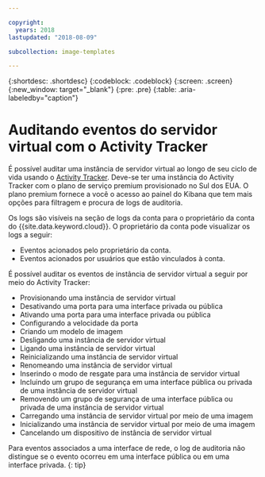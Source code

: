 ```yaml
---

copyright:
  years: 2018
lastupdated: "2018-08-09"

subcollection: image-templates

---
```


{:shortdesc: .shortdesc}
{:codeblock: .codeblock}
{:screen: .screen}
{:new_window: target="_blank"}
{:pre: .pre}
{:table: .aria-labeledby="caption"}

# Auditando eventos do servidor virtual com o Activity Tracker

É possível auditar uma instância de servidor virtual ao longo de seu ciclo de vida usando o [Activity Tracker](/docs/services/cloud-activity-tracker?topic=cloud-activity-tracker-activity_tracker_ov). Deve-se ter uma instância do Activity Tracker com o plano de serviço premium provisionado no Sul dos EUA. O plano premium fornece a você o acesso ao painel do Kibana que tem mais opções para filtragem e procura de logs de auditoria.

Os logs são visíveis na seção de logs da conta para o proprietário da conta do {{site.data.keyword.cloud}}. O proprietário da conta pode visualizar os logs a seguir:
* Eventos acionados pelo proprietário da conta.
* Eventos acionados por usuários que estão vinculados à conta.

É possível auditar os eventos de instância de servidor virtual a seguir por meio do Activity Tracker:
* Provisionando uma instância de servidor virtual
* Desativando uma porta para uma interface privada ou pública
* Ativando uma porta para uma interface privada ou pública
* Configurando a velocidade da porta
* Criando um modelo de imagem
* Desligando uma instância de servidor virtual
* Ligando uma instância de servidor virtual
* Reinicializando uma instância de servidor virtual
* Renomeando uma instância de servidor virtual
* Inserindo o modo de resgate para uma instância de servidor virtual
* Incluindo um grupo de segurança em uma interface pública ou privada de uma instância de servidor virtual
* Removendo um grupo de segurança de uma interface pública ou privada de uma instância de servidor virtual
* Carregando uma instância de servidor virtual por meio de uma imagem
* Inicializando uma instância de servidor virtual por meio de uma imagem
* Cancelando um dispositivo de instância de servidor virtual

Para eventos associados a uma interface de rede, o log de auditoria não distingue se o evento ocorreu em uma interface pública ou em uma interface privada.
{: tip}
